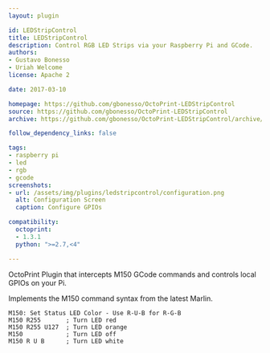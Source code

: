 ```yaml
---
layout: plugin

id: LEDStripControl
title: LEDStripControl
description: Control RGB LED Strips via your Raspberry Pi and GCode.
authors: 
- Gustavo Bonesso
- Uriah Welcome
license: Apache 2

date: 2017-03-10

homepage: https://github.com/gbonesso/OctoPrint-LEDStripControl
source: https://github.com/gbonesso/OctoPrint-LEDStripControl
archive: https://github.com/gbonesso/OctoPrint-LEDStripControl/archive/master.zip

follow_dependency_links: false

tags:
- raspberry pi
- led
- rgb
- gcode
screenshots:
- url: /assets/img/plugins/ledstripcontrol/configuration.png
  alt: Configuration Screen
  caption: Configure GPIOs

compatibility:
  octoprint:
  - 1.3.1
  python: ">=2.7,<4"

---
```


OctoPrint Plugin that intercepts M150 GCode commands and controls local GPIOs on your Pi.

Implements the M150 command syntax from the latest Marlin.

    M150: Set Status LED Color - Use R-U-B for R-G-B
    M150 R255       ; Turn LED red
    M150 R255 U127  ; Turn LED orange
    M150            ; Turn LED off
    M150 R U B      ; Turn LED white
